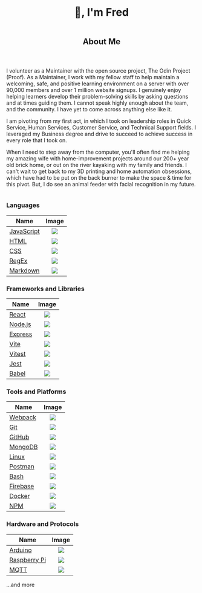 
  <h1 style='text-align: center;'>👋, I'm Fred</h1>

<main>
  <section style='display: flex; flex-direction: column; justify-content: center;'>
    <article>
      <header>
        <h2>About Me</h2>
      </header>
      <p>I volunteer as a Maintainer with the open source project, <a href='https://www.theodinproject.com' target="_blank" style='text-decoration: none;'>The Odin Project</a> (<a href='https://www.theodinproject.com/team' target="_blank" style='text-decoration: none;'>Proof</a>). As a Maintainer, I work with my fellow staff to help maintain a welcoming, safe, and positive learning environment on a server with over 90,000 members and over 1 million website signups. I genuinely enjoy helping learners develop their problem-solving skills by asking questions and at times guiding them. I cannot speak highly enough about the team, and the community. I have yet to come across anything else like it.</p>
      <p>I am pivoting from my first act, in which I took on leadership roles in Quick Service, Human Services, Customer Service, and Technical Support fields. I leveraged my Business degree and drive to succeed to achieve success in every role that I took on.</p>
      <p> When I need to step away from the computer, you'll often find me helping my amazing wife with home-improvement projects around our 200+ year old brick home, or out on the river kayaking with my family and friends. I can't wait to get back to my 3D printing and <a href="https://home-assistant.io" target="_blank" style='text-decoration: none;'>home automation</a> obsessions, which have had to be put on the back burner to make the space & time for this pivot. But, I do see an animal feeder with facial recognition in my future.</p>
    </article>
  </section>
  <div>
     
### Languages
| Name          | Image                                                      |
|---------------|:----------------------------------------------------------:|
| [JavaScript](https://developer.mozilla.org/en-US/docs/Web/javascript) | <img src="https://skillicons.dev/icons?i=javascript" class="icon" /> |
| [HTML](https://developer.mozilla.org/en-US/docs/Web/HTML)               | <img src="https://skillicons.dev/icons?i=html" class="icon" />       |
| [CSS](https://developer.mozilla.org/en-US/docs/Web/CSS)                 | <img src="https://skillicons.dev/icons?i=css" class="icon" />        |
| [RegEx](https://developer.mozilla.org/en-US/docs/Web/JavaScript/Guide/Regular_expressions) | <img src="https://skillicons.dev/icons?i=regex" class="icon" /> |
| [Markdown](https://en.wikipedia.org/wiki/Markdown)                       | <img src="https://skillicons.dev/icons?i=md" class="icon" />         |

### Frameworks and Libraries
| Name      | Image                                                  |
|-----------|:------------------------------------------------------:|
| [React](https://react.dev/)                                   | <img src="https://skillicons.dev/icons?i=react" class="icon" />   |
| [Node.js](https://nodejs.org)                                  | <img src="https://skillicons.dev/icons?i=nodejs" class="icon" />  |
| [Express](https://expressjs.org)                               | <img src="https://skillicons.dev/icons?i=express" class="icon" /> |
| [Vite](https://vitejs.dev)                                     | <img src="https://skillicons.dev/icons?i=vite" class="icon" />    |
| [Vitest](https://vitest.dev/)                                  | <img src="https://skillicons.dev/icons?i=vitest" class="icon" />  |
| [Jest](https://jestjs.io/)                                     | <img src="https://skillicons.dev/icons?i=jest" class="icon" />    |
| [Babel](https://www.yarnpkg.com/)                              | <img src="https://skillicons.dev/icons?i=babel" class="icon" />   |

### Tools and Platforms
| Name        | Image                                                      |
|-------------|:----------------------------------------------------------:|
| [Webpack](https://webpack.js.org)                                | <img src="https://skillicons.dev/icons?i=webpack" class="icon" />   |
| [Git](https://git-scm.com/)                                      | <img src="https://skillicons.dev/icons?i=git" class="icon" />        |
| [GitHub](https://github.com)                                     | <img src="https://skillicons.dev/icons?i=github" class="icon" />     |
| [MongoDB](https://www.mongodb.com)                               | <img src="https://skillicons.dev/icons?i=mongodb" class="icon" />    |
| [Linux](https://www.linuxfoundation.org/)                         | <img src="https://skillicons.dev/icons?i=linux" class="icon" />      |
| [Postman](https://www.postman.com)                               | <img src="https://skillicons.dev/icons?i=postman" class="icon" />    |
| [Bash](https://www.gnu.org/software/bash/)                       | <img src="https://skillicons.dev/icons?i=bash" class="icon" />       |
| [Firebase](https://firebase.google.com/)                         | <img src="https://skillicons.dev/icons?i=firebase" class="icon" />   |
| [Docker](https://www.docker.com/)                                | <img src="https://skillicons.dev/icons?i=docker" class="icon" />     |
| [NPM](https://www.npmjs.com/)                                    | <img src="https://skillicons.dev/icons?i=npm" class="icon" />        |

### Hardware and Protocols
| Name            | Image                                                          |
|-----------------|:--------------------------------------------------------------:|
| [Arduino](https://www.arduino.cc/)                                | <img src="https://skillicons.dev/icons?i=arduino" class="icon" />     |
| [Raspberry Pi](https://www.raspberrypi.org)                       | <img src="https://skillicons.dev/icons?i=raspberrypi" class="icon" /> |
| [MQTT](https://mqtt.org)                                          | <img src="https://skillicons.dev/icons?i=rabbitmq" class="icon" />    |
 
 ...and more    
</div>
  
  </div>
</main>
<footer>
 <!--  <section class='stats'>
    <h2>GitHub Stats</h2>
    <div style='display: flex; flex-wrap: wrap; justify-content: center;'>
      <img src="https://github-readme-streak-stats.herokuapp.com/?user=justwavethings&" alt="My GitHub contribution streak" height='194px'/>
      <img src="https://github-readme-stats.vercel.app/api/top-langs?username=justwavethings&show_icons=true&locale=en&layout=compact" alt="My most used programming languages" height='194px'/>
    </div>
  </section> -->
</footer>
